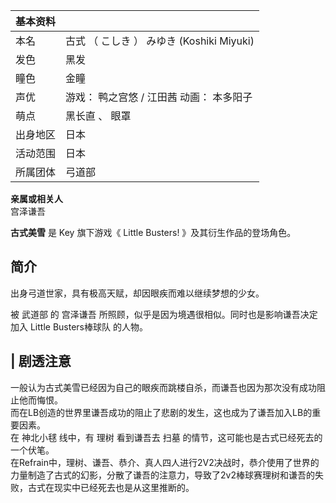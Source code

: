 |  **基本资料**  ||
|---|---|
|本名  |  古式  （  こしき  ）  みゆき  (Koshiki Miyuki)   |
|发色  |  黑发   |
|瞳色  |  金瞳   |
|声优  |  游戏：  鸭之宫悠  /  江田茜  动画：  本多阳子   |
|萌点  |  黑长直  、  眼罩   |
|出身地区  |  日本   |
|活动范围  |  日本   |
|所属团体  |  弓道部   |
**亲属或相关人**  
宫泽谦吾  
  
**古式美雪** 是  Key  旗下游戏《  Little Busters!  》及其衍生作品的登场角色。

##  简介

出身弓道世家，具有极高天赋，却因眼疾而难以继续梦想的少女。

被  武道部  的  宫泽谦吾  所照顾，似乎是因为境遇很相似。同时也是影响谦吾决定加入  Little Busters棒球队  的人物。

|  剧透注意  
---  
一般认为古式美雪已经因为自己的眼疾而跳楼自杀，而谦吾也因为那次没有成功阻止他而悔恨。 </br>
而在LB创造的世界里谦吾成功的阻止了悲剧的发生，这也成为了谦吾加入LB的重要因素。 </br> 在  神北小毬  线中，有  理树  看到谦吾去  扫墓
的情节，这可能也是古式已经死去的一个伏笔。 </br>
在Refrain中，理树、谦吾、恭介、真人四人进行2V2决战时，恭介使用了世界的力量制造了古式的幻影，分散了谦吾的注意力，导致了2v2棒球赛理树和谦吾的失败，古式在现实中已经死去也是从这里推断的。
</br>  
  
  

